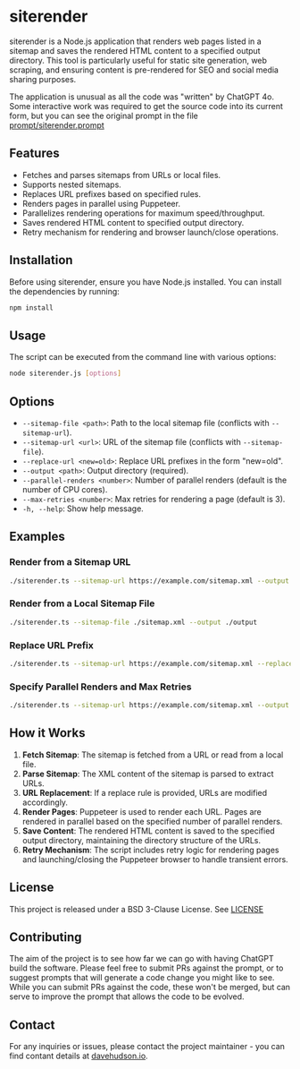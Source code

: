 # siterender

siterender is a Node.js application that renders web pages listed in a sitemap and saves the rendered HTML
content to a specified output directory.  This tool is particularly useful for static site generation, web
scraping, and ensuring content is pre-rendered for SEO and social media sharing purposes.

The application is unusual as all the code was "written" by ChatGPT 4o.  Some interactive work was required
to get the source code into its current form, but you can see the original prompt in the file
[prompt/siterender.prompt](./prompt/siterender.prompt)

## Features

- Fetches and parses sitemaps from URLs or local files.
- Supports nested sitemaps.
- Replaces URL prefixes based on specified rules.
- Renders pages in parallel using Puppeteer.
- Parallelizes rendering operations for maximum speed/throughput.
- Saves rendered HTML content to specified output directory.
- Retry mechanism for rendering and browser launch/close operations.

## Installation

Before using siterender, ensure you have Node.js installed. You can install the dependencies by running:

```sh
npm install
```

## Usage

The script can be executed from the command line with various options:

```sh
node siterender.js [options]
```

## Options

- `--sitemap-file <path>`: Path to the local sitemap file (conflicts with `--sitemap-url`).
- `--sitemap-url <url>`: URL of the sitemap file (conflicts with `--sitemap-file`).
- `--replace-url <new=old>`: Replace URL prefixes in the form "new=old".
- `--output <path>`: Output directory (required).
- `--parallel-renders <number>`: Number of parallel renders (default is the number of CPU cores).
- `--max-retries <number>`: Max retries for rendering a page (default is 3).
- `-h, --help`: Show help message.

## Examples

### Render from a Sitemap URL

```sh
./siterender.ts --sitemap-url https://example.com/sitemap.xml --output ./output
```

### Render from a Local Sitemap File

```sh
./siterender.ts --sitemap-file ./sitemap.xml --output ./output
```

### Replace URL Prefix

```sh
./siterender.ts --sitemap-url https://example.com/sitemap.xml --replace-url "https://newdomain.com=https://olddomain.com" --output ./output
```

### Specify Parallel Renders and Max Retries

```sh
./siterender.ts --sitemap-url https://example.com/sitemap.xml --output ./output --parallel-renders 4 --max-retries 5
```

## How it Works

1. **Fetch Sitemap**: The sitemap is fetched from a URL or read from a local file.
2. **Parse Sitemap**: The XML content of the sitemap is parsed to extract URLs.
3. **URL Replacement**: If a replace rule is provided, URLs are modified accordingly.
4. **Render Pages**: Puppeteer is used to render each URL. Pages are rendered in parallel based on the specified number of parallel renders.
5. **Save Content**: The rendered HTML content is saved to the specified output directory, maintaining the directory structure of the URLs.
6. **Retry Mechanism**: The script includes retry logic for rendering pages and launching/closing the Puppeteer browser to handle transient errors.

## License

This project is released under a BSD 3-Clause License.  See [LICENSE](./LICENSE)

## Contributing

The aim of the project is to see how far we can go with having ChatGPT build the software.  Please feel free to submit
PRs against the prompt, or to suggest prompts that will generate a code change you might like to see.  While you can submit
PRs against the code, these won't be merged, but can serve to improve the prompt that allows the code to be evolved.

## Contact

For any inquiries or issues, please contact the project maintainer - you can find contant details at
[davehudson.io](https://davehudson.io/about).
